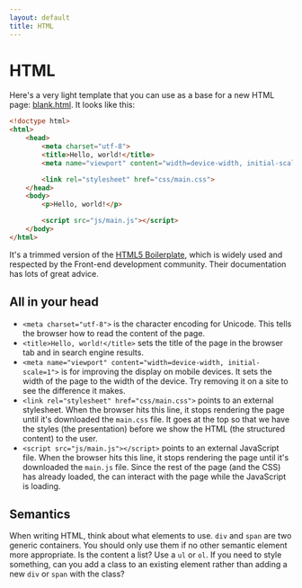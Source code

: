 ```yaml
---
layout: default
title: HTML
---
```


# HTML

Here's a very light template that you can use as a base for a new HTML page: [blank.html](blank.html). It looks like this:

```html
<!doctype html>
<html>
    <head>
        <meta charset="utf-8">
        <title>Hello, world!</title>
        <meta name="viewport" content="width=device-width, initial-scale=1">

        <link rel="stylesheet" href="css/main.css">
    </head>
    <body>
        <p>Hello, world!</p>

        <script src="js/main.js"></script>
    </body>
</html>
```

It's a trimmed version of the [HTML5 Boilerplate](https://html5boilerplate.com/), which is widely used and respected by the Front-end development community. Their documentation has lots of great advice.

## All in your head

* `<meta charset="utf-8">` is the character encoding for Unicode. This tells the browser how to read the content of the page.
* `<title>Hello, world!</title>` sets the title of the page in the browser tab and in search engine results.
* `<meta name="viewport" content="width=device-width, initial-scale=1">` is for improving the display on mobile devices. It sets the width of the page to the width of the device. Try removing it on a site to see the difference it makes.
* `<link rel="stylesheet" href="css/main.css">` points to an external stylesheet. When the browser hits this line, it stops rendering the page until it's downloaded the `main.css` file. It goes at the top so that we have the styles (the presentation) before we show the HTML (the structured content) to the user.
* `<script src="js/main.js"></script>` points to an external JavaScript file.  When the browser hits this line, it stops rendering the page until it's downloaded the `main.js` file. Since the rest of the page (and the CSS) has already loaded, the can interact with the page while the JavaScript is loading.

## Semantics

When writing HTML, think about what elements to use. `div` and `span` are two generic containers. You should only use them if no other semantic element more appropriate. Is the content a list? Use a `ul` or `ol`. If you need to style something, can you add a class to an existing element rather than adding a new `div` or `span` with the class?
